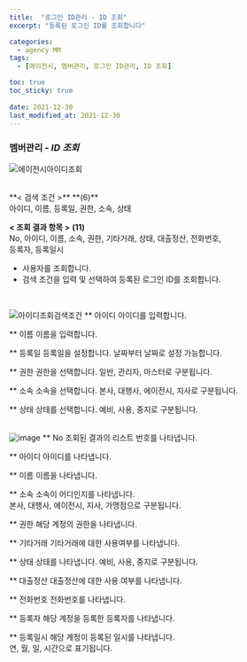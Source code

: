 ```yaml
---
title:  "로그인 ID관리 - ID 조회"
excerpt: "등록된 로그인 ID를 조회합니다"

categories:
  - agency MM
tags:
  - [에이전시, 멤버관리, 로그인 ID관리, ID 조회]

toc: true
toc_sticky: true
 
date: 2021-12-30
last_modified_at: 2021-12-30
---
```

### 멤버관리 - *ID 조회*
![에이전시아이디조회](https://user-images.githubusercontent.com/95394003/147540804-5ea774ea-d6af-44bf-85b9-99a1e2424f7c.png)

 <br>
**< 검색 조건 >** **(6)**
<br>아이디, 이름, 등록일, 권한, 소속, 상태

**< 조회 결과 항목 >** **(11)**
<br>No, 아이디, 이름, 소속, 권한, 기타거래, 상태, 대출정산, 전화번호,<br>등록자, 등록일시


- 사용자를 조회합니다.
- 검색 조건을 입력 및 선택하여 등록된 로그인 ID를 조회합니다.


<br>

![아이디조회검색조건](https://user-images.githubusercontent.com/95394003/146885311-b63104fc-ad9a-4f81-8c9d-363fb430c48e.jpeg)
** 아이디
아이디를 입력합니다.

** 이름
이름을 입력합니다.

** 등록일
등록일을 설정합니다. 날짜부터 날짜로 설정 가능합니다.

** 권한
권한을 선택합니다. 일반, 관리자, 마스터로 구분됩니다.

** 소속
소속을 선택합니다. 본사, 대행사, 에이전시, 지사로 구분됩니다.

** 상태
상태를 선택합니다. 예비, 사용, 중지로 구분됩니다.
<br>
<br>

![image](https://user-images.githubusercontent.com/95394003/147541226-6a04fd54-4733-4400-a7d8-b180ae21344d.png)
** No
조회된 결과의 리스트 번호를 나타냅니다.

** 아이디
아이디를 나타냅니다.

** 이름
이름을 나타냅니다.

** 소속
소속이 어디인지를 나타냅니다.<br>
본사, 대행사, 에이전시, 지사, 가맹점으로 구분됩니다.

** 권한
해당 계정의 권한을 나타냅니다.

** 기타거래
기타거래에 대한 사용여부를 나타냅니다.

** 상태
상태를 나타냅니다. 예비, 사용, 중지로 구분됩니다.

** 대출정산
대출정산에 대한 사용 여부를 나타냅니다.

** 전화번호
전화번호를 나타냅니다.

** 등록자
해당 계정을 등록한 등록자를 나타냅니다.

** 등록일시
해당 계정이 등록된 일시를 나타냅니다.<br>연, 월, 일, 시간으로 표기됩니다.